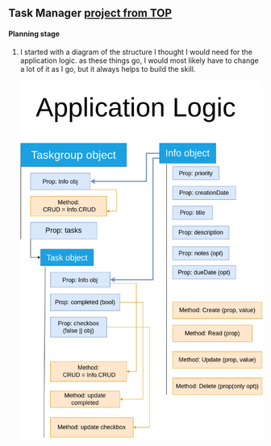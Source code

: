 ## Task Manager [project from TOP](https://www.theodinproject.com/lessons/node-path-javascript-todo-list)

#### Planning stage 

1.  I started with a diagram of the structure I thought I would need for the application logic.
    as these things go, I would most likely have to change a lot of it as I go, but it always
    helps to build the skill.

    <img src="./todo-list-structure.drawio.png"/>